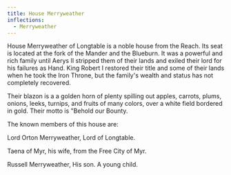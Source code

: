 ```yaml
---
title: House Merryweather
inflections:
  - Merryweather
---
```


 House Merryweather of Longtable is a noble house from the Reach. Its seat is located at the fork of the Mander and the Blueburn. It was a powerful and rich family until Aerys II stripped them of their lands and exiled their lord for his failures as Hand. King Robert I restored their title and some of their lands when he took the Iron Throne, but the family's wealth and status has not completely recovered.

Their blazon is a a golden horn of plenty spilling out apples, carrots, plums, onions, leeks, turnips, and fruits of many colors, over a white field bordered in gold. Their motto is "Behold our Bounty.

The known members of this house are:

Lord Orton Merryweather, Lord of Longtable.

Taena of Myr, his wife, from the Free City of Myr.

Russell Merryweather, His son. A young child.


